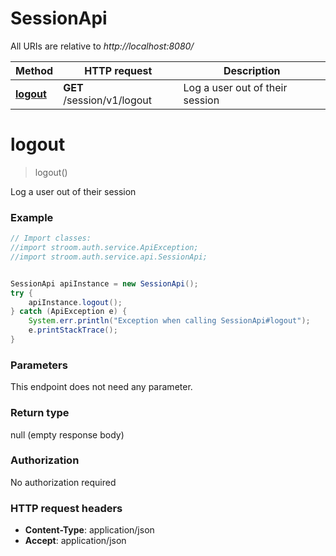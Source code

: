 # SessionApi

All URIs are relative to *http://localhost:8080/*

Method | HTTP request | Description
------------- | ------------- | -------------
[**logout**](SessionApi.md#logout) | **GET** /session/v1/logout | Log a user out of their session


<a name="logout"></a>
# **logout**
> logout()

Log a user out of their session



### Example
```java
// Import classes:
//import stroom.auth.service.ApiException;
//import stroom.auth.service.api.SessionApi;


SessionApi apiInstance = new SessionApi();
try {
    apiInstance.logout();
} catch (ApiException e) {
    System.err.println("Exception when calling SessionApi#logout");
    e.printStackTrace();
}
```

### Parameters
This endpoint does not need any parameter.

### Return type

null (empty response body)

### Authorization

No authorization required

### HTTP request headers

 - **Content-Type**: application/json
 - **Accept**: application/json

